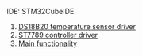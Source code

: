 IDE: STM32CubeIDE

1. [DS18B20 temperature sensor driver](TEMP_SENSOR_DS18B20_BUZZER/Core/Src/ds18b20.c)
2. [ST7789 controller driver](TEMP_SENSOR_DS18B20_BUZZER/Core/Src/st7789.c)
3. [Main functionality](Image_Displaying_ST7789_SD/Core/Src/main.c)